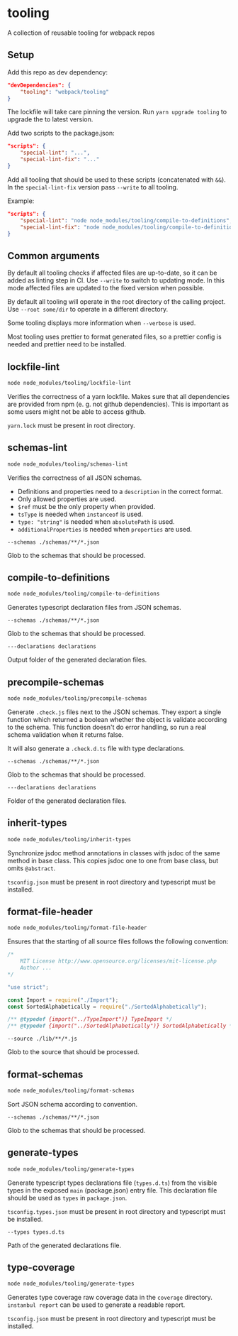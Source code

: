 # tooling

A collection of reusable tooling for webpack repos

## Setup

Add this repo as dev dependency:

```json
"devDependencies": {
    "tooling": "webpack/tooling"
}
```

The lockfile will take care pinning the version.
Run `yarn upgrade tooling` to upgrade the to latest version.

Add two scripts to the package.json:

```json
"scripts": {
    "special-lint": "...",
    "special-lint-fix": "..."
}
```

Add all tooling that should be used to these scripts (concatenated with `&&`). In the `special-lint-fix` version pass `--write` to all tooling.

Example:

```json
"scripts": {
    "special-lint": "node node_modules/tooling/compile-to-definitions",
    "special-lint-fix": "node node_modules/tooling/compile-to-definitions --write"
}
```

## Common arguments

By default all tooling checks if affected files are up-to-date, so it can be added as linting step in CI.
Use `--write` to switch to updating mode.
In this mode affected files are updated to the fixed version when possible.

By default all tooling will operate in the root directory of the calling project.
Use `--root some/dir` to operate in a different directory.

Some tooling displays more information when `--verbose` is used.

Most tooling uses prettier to format generated files, so a prettier config is needed and prettier need to be installed.

## lockfile-lint

```sh
node node_modules/tooling/lockfile-lint
```

Verifies the correctness of a yarn lockfile.
Makes sure that all dependencies are provided from npm (e. g. not github dependencies).
This is important as some users might not be able to access github.

`yarn.lock` must be present in root directory.

## schemas-lint

```sh
node node_modules/tooling/schemas-lint
```

Verifies the correctness of all JSON schemas.

- Definitions and properties need to a `description` in the correct format.
- Only allowed properties are used.
- `$ref` must be the only property when provided.
- `tsType` is needed when `instanceof` is used.
- `type: "string"` is needed when `absolutePath` is used.
- `additionalProperties` is needed when `properties` are used.

```text
--schemas ./schemas/**/*.json
```

Glob to the schemas that should be processed.

## compile-to-definitions

```sh
node node_modules/tooling/compile-to-definitions
```

Generates typescript declaration files from JSON schemas.

```text
--schemas ./schemas/**/*.json
```

Glob to the schemas that should be processed.

```text
---declarations declarations
```

Output folder of the generated declaration files.

## precompile-schemas

```sh
node node_modules/tooling/precompile-schemas
```

Generate `.check.js` files next to the JSON schemas.
They export a single function which returned a boolean whether the object is validate according to the schema.
This function doesn't do error handling, so run a real schema validation when it returns false.

It will also generate a `.check.d.ts` file with type declarations.

```text
--schemas ./schemas/**/*.json
```

Glob to the schemas that should be processed.

```text
---declarations declarations
```

Folder of the generated declaration files.

## inherit-types

```sh
node node_modules/tooling/inherit-types
```

Synchronize jsdoc method annotations in classes with jsdoc of the same method in base class.
This copies jsdoc one to one from base class, but omits `@abstract`.

`tsconfig.json` must be present in root directory and typescript must be installed.

## format-file-header

```sh
node node_modules/tooling/format-file-header
```

Ensures that the starting of all source files follows the following convention:

```js
/*
	MIT License http://www.opensource.org/licenses/mit-license.php
	Author ...
*/

"use strict";

const Import = require("./Import");
const SortedAlphabetically = require("./SortedAlphabetically");

/** @typedef {import("../TypeImport")} TypeImport */
/** @typedef {import("../SortedAlphabetically")} SortedAlphabetically */
```

```text
--source ./lib/**/*.js
```

Glob to the source that should be processed.

## format-schemas

```sh
node node_modules/tooling/format-schemas
```

Sort JSON schema according to convention.

```text
--schemas ./schemas/**/*.json
```

Glob to the schemas that should be processed.

## generate-types

```sh
node node_modules/tooling/generate-types
```

Generate typescript types declarations file (`types.d.ts`) from the visible types in the exposed `main` (package.json) entry file.
This declaration file should be used as `types` in `package.json`.

`tsconfig.types.json` must be present in root directory and typescript must be installed.

```text
--types types.d.ts
```

Path of the generated declarations file.

## type-coverage

```sh
node node_modules/tooling/generate-types
```

Generates type coverage raw coverage data in the `coverage` directory.
`instanbul report` can be used to generate a readable report.

`tsconfig.json` must be present in root directory and typescript must be installed.
